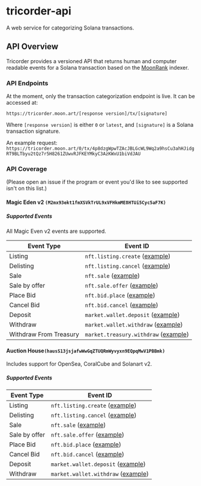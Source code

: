 # tricorder-api

A web service for categorizing Solana transactions.

## API Overview

Tricorder provides a versioned API that returns human and computer readable events for a Solana transaction based on the [MoonRank](https://moonrank.app/) indexer.

### API Endpoints

At the moment, only the transaction categorization endpoint is live. It can be accessed at:

`https://tricorder.moon.art/[response version]/tx/[signature]`

Where `[response version]` is either `0` or `latest`, and `[signature]` is a Solana transaction signature.

An example request:
 `https://tricorder.moon.art/0/tx/4p8dzgWpwTZAcJBLGcWL9Wq2a9hsCu3ahHJidgRT9BLTbyu2tQz7r5H8261ZUwvRJFKEYMkyC3AzKWxU1biVdJAU`

### API Coverage

(Please open an issue if the program or event you'd like to see supported isn't on this list.)

#### Magic Eden v2 `(M2mx93ekt1fmXSVkTrUL9xVFHkmME8HTUi5Cyc5aF7K)`

##### Supported Events

All Magic Even v2 events are supported. 

| Event Type | Event ID |
|--|--|
| Listing | `nft.listing.create` ([example](https://tricorder.moon.art/latest/tx/3Eg82bcpVFRu1HPqkNT5phciPknoEcyC9mnnws7dSWnrpxuYvm9Go6u1q6jrLL2yH76QZRztRpHFjajsG6WCnZ9V))|
| Delisting | `nft.listing.cancel` ([example](https://tricorder.moon.art/latest/tx/55DKkW41WdMtjFMGsyfN1Lv4o1ZyCwASy87mwT62PsxFqbSZum3f3caYkVXwgXzBQGsftJw2eoPJyJqHD5HczKQo))|
| Sale | `nft.sale` ([example](https://tricorder.moon.art/latest/tx/4p8dzgWpwTZAcJBLGcWL9Wq2a9hsCu3ahHJidgRT9BLTbyu2tQz7r5H8261ZUwvRJFKEYMkyC3AzKWxU1biVdJAU))|
| Sale by offer | `nft.sale.offer` ([example](https://tricorder.moon.art/latest/tx/27QXb5eFojKtJ64rzY6exjH9235Rbr5xr39FsQgqeJGaecgoNLk1nRpZNK8iUhBsu85H8UWEdtYfSLHWZ687d1Fu))|
| Place Bid | `nft.bid.place` ([example](https://tricorder.moon.art/latest/tx/gQ1Jh2XhEqqRH76Cm6FVxEoEnWdyWPwCiYNGBohp4AYnzhuhZZSPg3n6naQDcBCzuQTaxM6qBqmw7PftqWiLkbg))|
| Cancel Bid | `nft.bid.cancel` ([example](https://tricorder.moon.art/latest/tx/5FCwf3zHFP6DQ9YHrzDdGu7ufzfX3gAwVXyxLSoazyh71XLWWBhTdTYtjdREqv1eTXWBrJo1GYKhK18tiscw941Q))|
| Deposit | `market.wallet.deposit` ([example](https://tricorder.moon.art/latest/tx/4U5Z2nSTayMdWZcnsu3dr3rDX7uwKjGYxmDFQZAq9DkB26P4p6prz8p9u1V6Dt5GwfcqnhYiUzCgu8JBRH7fMGWa))|
| Withdraw | `market.wallet.withdraw` ([example](https://tricorder.moon.art/latest/tx/2enVjNUrNZ6PymB5dKZbZVVX82KoUSsR75jK8kewRt6Ka6DdjdUFJbpoHuZhA2mbBwupWwDvMZPYwKMeVSMhcU7o))|
| Withdraw From Treasury | `market.treasury.withdraw` ([example](https://tricorder.moon.art/latest/tx/2wXe2ihoiZz6ARuKEGZzq1Mn1fF22Tk5umGohXNvVZy4ay6KXvEfTD2bt1Ck4nardJwwjyuzbJjUnqByFpCUddJg))|


#### Auction House`(hausS13jsjafwWwGqZTUQRmWyvyxn9EQpqMwV1PBBmk)`

Includes support for OpenSea, CoralCube and Solanart v2.

##### Supported Events

| Event Type | Event ID |
|--|--|
| Listing | `nft.listing.create` ([example](https://tricorder.moon.art/latest/tx/38815K1Ewjn66XnQhZ84jqEzvmevDwC2gYnE2zpLCXLynZeAfoZFsFAzBPiMje1vZhWhxSr8XkuJWcb9DPRcc4VN))|
| Delisting | `nft.listing.cancel` ([example](https://tricorder.moon.art/latest/tx/5bwrQwU35H3uri6mQdu3i9JT1hU94oyrmGxw5UQWcmd9aZu93qyqvcA5gmL6VaD9fDuX65soaVD4dUqDFzVKGMm1))|
| Sale | `nft.sale` ([example](https://tricorder.moon.art/latest/tx/s3fRmDFz2TP5fnv4BQCujD57c7TgsBvby8DLLEJ8ffXcThwyZVX6bYrUNPm9w3VQbWnPBPZSL4L2oXj5yqwzy9C))|
| Sale by offer | `nft.sale.offer` ([example](https://tricorder.moon.art/latest/tx/27QXb5eFojKtJ64rzY6exjH9235Rbr5xr39FsQgqeJGaecgoNLk1nRpZNK8iUhBsu85H8UWEdtYfSLHWZ687d1Fu))|
| Place Bid | `nft.bid.place` ([example](https://tricorder.moon.art/latest/tx/2DW1Rm5XhnwbuDVxzFhcdS9JMA3iQuVdHKubJQRTWmo7vB6CrnzC9MiT5kPQpw9YqXcyychkjd7mPvtfGi9wb1Gj))|
| Cancel Bid | `nft.bid.cancel` ([example](https://tricorder.moon.art/latest/tx/4XJYD9WcyNasUrQCeUCKCfx4rSGUpbmpwCmodTvBtqHhtV3zd4phjo4AdzP312STdcr1RchsFt2zoyXa1LA6qxEi))|
| Deposit | `market.wallet.deposit` ([example](https://tricorder.moon.art/latest/tx/4U5Z2nSTayMdWZcnsu3dr3rDX7uwKjGYxmDFQZAq9DkB26P4p6prz8p9u1V6Dt5GwfcqnhYiUzCgu8JBRH7fMGWa))|
| Withdraw | `market.wallet.withdraw` ([example](https://tricorder.moon.art/latest/tx/2enVjNUrNZ6PymB5dKZbZVVX82KoUSsR75jK8kewRt6Ka6DdjdUFJbpoHuZhA2mbBwupWwDvMZPYwKMeVSMhcU7o))|

